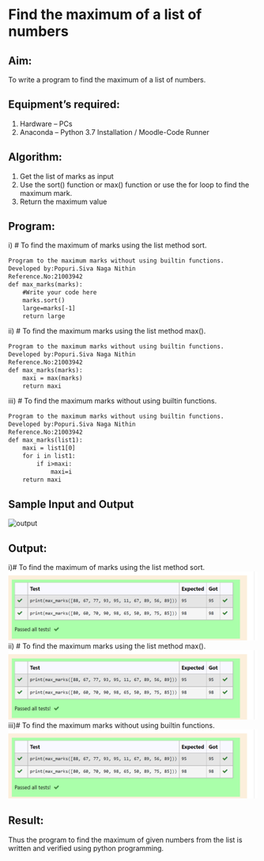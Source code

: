 # Find the maximum of a list of numbers
## Aim:
To write a program to find the maximum of a list of numbers.
## Equipment’s required:
1.	Hardware – PCs
2.	Anaconda – Python 3.7 Installation / Moodle-Code Runner
## Algorithm:
1.	Get the list of marks as input
2.	Use the sort() function or max() function or use the for loop to find the maximum mark.
3.	Return the maximum value
## Program:

i)	# To find the maximum of marks using the list method sort.
```
Program to the maximum marks without using builtin functions.
Developed by:Popuri.Siva Naga Nithin
Reference.No:21003942
def max_marks(marks):
    #Write your code here
    marks.sort()
    large=marks[-1]
    return large
 ```

ii)	# To find the maximum marks using the list method max().
```
Program to the maximum marks without using builtin functions.
Developed by:Popuri.Siva Naga Nithin
Reference.No:21003942
def max_marks(marks):
    maxi = max(marks)
    return maxi
 ```

iii) # To find the maximum marks without using builtin functions.
```
Program to the maximum marks without using builtin functions.
Developed by:Popuri.Siva Naga Nithin
Reference.No:21003942
def max_marks(list1):
    maxi = list1[0]
    for i in list1:
        if i>maxi:
            maxi=i
    return maxi
```
## Sample Input and Output
![output](./img/max_marks1.jpg) 

## Output:
i)# To find the maximum of marks using the list method sort.
![Github logo](Ex7.png)
ii)	# To find the maximum marks using the list method max().
![Github logo](Ex7.png)
iii)# To find the maximum marks without using builtin functions.
![Github logo](Ex7.png)

## Result:
Thus the program to find the maximum of given numbers from the list is written and verified using python programming.
